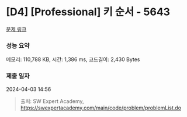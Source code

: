 # [D4] [Professional] 키 순서 - 5643 

[문제 링크](https://swexpertacademy.com/main/code/problem/problemDetail.do?contestProbId=AWXQsLWKd5cDFAUo) 

### 성능 요약

메모리: 110,788 KB, 시간: 1,386 ms, 코드길이: 2,430 Bytes

### 제출 일자

2024-04-03 14:56



> 출처: SW Expert Academy, https://swexpertacademy.com/main/code/problem/problemList.do